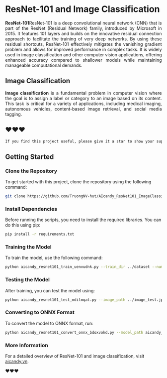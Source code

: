 # ResNet-101 and Image Classification

<p align="justify">
<strong>ResNet-101</strong>ResNet-101 is a deep convolutional neural network (CNN) that is part of the ResNet (Residual Network) family, introduced by Microsoft in 2015. It features 101 layers and builds on the innovative residual connection approach to facilitate the training of very deep networks. By using these residual shortcuts, ResNet-101 effectively mitigates the vanishing gradient problem and allows for improved performance in complex tasks. It is widely used in image classification and other computer vision applications, offering enhanced accuracy compared to shallower models while maintaining manageable computational demands.
</p>

## Image Classification
<p align="justify">
<strong>Image classification</strong> is a fundamental problem in computer vision where the goal is to assign a label or category to an image based on its content. This task is critical for a variety of applications, including medical imaging, autonomous vehicles, content-based image retrieval, and social media tagging.
</p>


## ❤️❤️❤️


```bash
If you find this project useful, please give it a star to show your support and help others discover it!
```

## Getting Started

### Clone the Repository

To get started with this project, clone the repository using the following command:

```bash
git clone https://github.com/TruongNV-hut/AIcandy_ResNet101_ImageClassification_glxersgr.git
```

### Install Dependencies
Before running the scripts, you need to install the required libraries. You can do this using pip:

```bash
pip install -r requirements.txt
```

### Training the Model

To train the model, use the following command:

```bash
python aicandy_resnet101_train_uenvudnk.py --train_dir ../dataset --num_epochs 10 --batch_size 32 --model_path aicandy_model_out_kxbchmmv/aicandy_model_pth_ruklihan.pth
```

### Testing the Model

After training, you can test the model using:

```bash
python aicandy_resnet101_test_mdilmqat.py --image_path ../image_test.jpg --model_path aicandy_model_out_kxbchmmv/aicandy_model_pth_ruklihan.pth --label_path label.txt
```

### Converting to ONNX Format

To convert the model to ONNX format, run:

```bash
python aicandy_resnet101_convert_onnx_bdoxvokd.py --model_path aicandy_model_out_kxbchmmv/aicandy_model_pth_ruklihan.pth --onnx_path aicandy_model_out_kxbchmmv/aicandy_model_onnx_pbkxuoqh.onnx --num_classes 2
```

### More Information

For a detailed overview of ResNet-101 and image classification, visit [aicandy.vn](https://aicandy.vn/).

❤️❤️❤️




